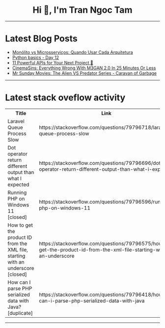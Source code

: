 <h1 align="center">Hi 👋, I'm Tran Ngoc Tam</h1>

---

# Latest Blog Posts 
<!-- BLOG-POST-LIST:START -->
- [Monólito vs Microsserviços: Quando Usar Cada Arquitetura](https://dev.to/alexnicolascode/monolito-vs-microsservicos-quando-usar-cada-arquitetura-o0n)
- [Python basics - Day 12](https://dev.to/ian_b838138a27a917398d181/python-basics-day-12-53kg)
- [11 Powerful APIs for Your Next Project 🤯](https://dev.to/anmolbaranwal/11-powerful-apis-for-your-next-project-5d7d)
- [CinemaSins: Everything Wrong With M3GAN 2.0 In 25 Minutes Or Less](https://dev.to/popcorn_movies/cinemasins-everything-wrong-with-m3gan-20-in-25-minutes-or-less-49de)
- [Mr Sunday Movies: The Alien VS Predator Series - Caravan of Garbage](https://dev.to/popcorn_movies/mr-sunday-movies-the-alien-vs-predator-series-caravan-of-garbage-4j9n)
<!-- BLOG-POST-LIST:END -->

---

# Latest stack oveflow activity
<table>
  <tr><th>Title</th><th>Link</th></tr>
  <!-- STACKOVERFLOW:START --><tr><td>Laravel Queue Process Slow</td><td>https://stackoverflow.com/questions/79796718/laravel-queue-process-slow</td></tr><tr><td>Dot operator return different output than what I expected</td><td>https://stackoverflow.com/questions/79796696/dot-operator-return-different-output-than-what-i-expected</td></tr><tr><td>Running PHP on Windows 11 [closed]</td><td>https://stackoverflow.com/questions/79796596/running-php-on-windows-11</td></tr><tr><td>How to get the product ID from the XML file, starting with an underscore [closed]</td><td>https://stackoverflow.com/questions/79796575/how-to-get-the-product-id-from-the-xml-file-starting-with-an-underscore</td></tr><tr><td>How can I parse PHP serialized data with Java? [duplicate]</td><td>https://stackoverflow.com/questions/79796418/how-can-i-parse-php-serialized-data-with-java</td></tr><!-- STACKOVERFLOW:END -->
</table>

---


